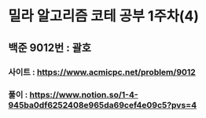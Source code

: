 # 밀라 알고리즘 코테 공부 1주차(4)

## 백준 9012번 : 괄호

### 사이트 : https://www.acmicpc.net/problem/9012
### 풀이 : https://www.notion.so/1-4-945ba0df6252408e965da69cef4e09c5?pvs=4